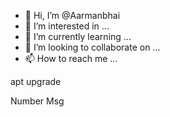 - 👋 Hi, I’m @Aarmanbhai
- 👀 I’m interested in ...
- 🌱 I’m currently learning ...
- 💞️ I’m looking to collaborate on ...
- 📫 How to reach me ...

<!---
Aarmanbhai/Aarmanbhai is a ✨ special ✨ repository because its `README.md` (this file) appears on your GitHub profile.
You can click the Preview link to take a look at your changes.
---> apt upgrade
Number
Msg
